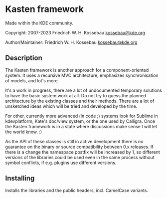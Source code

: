 Kasten framework
================
Made within the KDE community.

Copyright: 2007-2023 Friedrich W. H. Kossebau <kossebau@kde.org>

Author/Maintainer: Friedrich W. H. Kossebau <kossebau@kde.org>


Description
-----------
The Kasten framework is another approach for a component-oriented system.
It uses a recursive MVC architecture, emphasizes synchronisation of models, and
lot's more.

It's a work in progress, there are a lot of undocumented temporary solutions
to have the basic system work at all. Do not try to guess the planned
architecture by the existing classes and their methods. There are a lot of
unsketched ideas which will be tried and developed by the time.

For other, currently more advanced (in code ;) systems look for
Sublime in kdevplatform, Kate's doc/view system, or the one used by Calligra.
Once the Kasten framework is in a state where discussions make sense I will let
the world know. :)

As the API of these classes is still in active development there is no guarantee
on the binary or source compatibility between 0.x releases. If there is a change
the namespace postfix will be increased by 1, so different versions of the libraries
could be used even in the same process without symbol conflicts, if e.g. plugins
use different versions.


Installing
----------
Installs the libraries and the public headers, incl. CamelCase variants.
